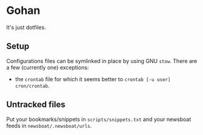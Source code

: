 # Gohan
It's just dotfiles.

## Setup
Configurations files can be symlinked in place by using GNU `stow`.
There are a few (currently one) exceptions:
- the `crontab` file for which it seems better to `crontab [-u user] cron/crontab`.

## Untracked files
Put your bookmarks/snippets in `scripts/snippets.txt` and your newsboat feeds in
`newsboat/.newsboat/urls`.
